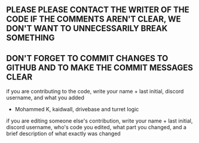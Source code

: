 ## PLEASE PLEASE CONTACT THE WRITER OF THE CODE IF THE COMMENTS AREN'T CLEAR, WE DON'T WANT TO UNNECESSARILY BREAK SOMETHING
## DON'T FORGET TO COMMIT CHANGES TO GITHUB AND TO MAKE THE COMMIT MESSAGES CLEAR

if you are contributing to the code, write your name + last initial, discord username, and what you added

 - Mohammed K, kaidwall, drivebase and turret logic



if you are editing someone else's contribution, write your name + last initial, discord username, who's code you edited, what part you changed, and a brief description of what exactly was changed